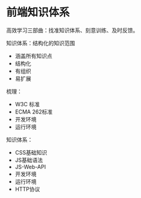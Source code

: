 # 前端知识体系

高效学习三部曲：找准知识体系、刻意训练、及时反馈。

知识体系：结构化的知识范围

* 涵盖所有知识点
* 结构化
* 有组织
* 易扩展

梳理：

* W3C 标准
* ECMA 262标准
* 开发环境
* 运行环境

知识体系：

* CSS基础知识
* JS基础语法
* JS-Web-API
* 开发环境
* 运行环境
* HTTP协议